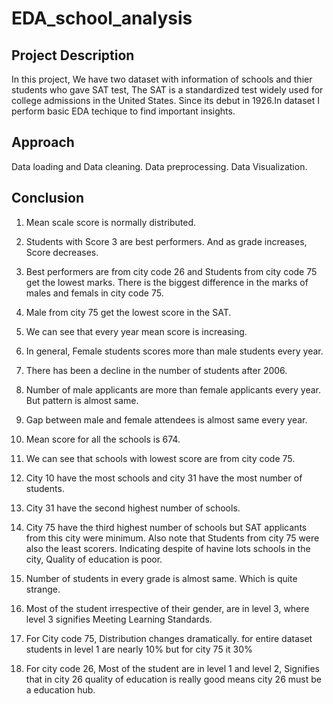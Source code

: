 # EDA_school_analysis

## Project Description
In this project, We have two dataset with information of schools and thier students who gave SAT test, The SAT is a standardized test widely used for college admissions in the United States. Since its debut in 1926.In dataset I perform basic EDA techique to find important insights.

## Approach
Data loading and Data cleaning.
Data preprocessing.
Data Visualization.

## Conclusion 

1. Mean scale score is normally distributed.

2. Students with Score 3 are best performers. And as grade increases, Score decreases.

3. Best performers are from city code 26 and Students from city code 75 get the lowest marks. There is the biggest difference in the marks of males and femals in city code 75.

4. Male from city 75 get the lowest score in the SAT.

5. We can see that every year mean score is increasing.

6. In general, Female students scores more than male students every year.

7. There has been a decline in the number of students after 2006.

8. Number of male applicants are more than female applicants every year. But pattern is almost same.

9. Gap between male and female attendees is almost same every year.

10. Mean score for all the schools is 674.

11. We can see that schools with lowest score are from city code 75.

12. City 10 have the most schools and city 31 have the most number of students.

13. City 31 have the second highest number of schools.

14. City 75 have the third highest number of schools but SAT applicants from this city were minimum. Also note that Students from city 75 were also the least scorers. Indicating despite of havine lots schools in the city, Quality of education is poor.

15. Number of students in every grade is almost same. Which is quite strange.

16. Most of the student irrespective of their gender, are in level 3, where level 3 signifies Meeting Learning Standards.

17. For City code 75, Distribution changes dramatically. for entire dataset students in level 1 are nearly 10% but for city 75 it 30%

18. For city code 26, Most of the student are in level 1 and level 2, Signifies that in city 26 quality of education is really good means city 26 must be a education hub.

